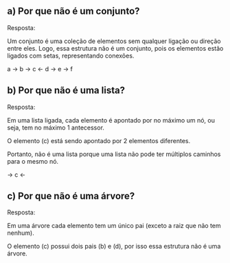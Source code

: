 ## a) Por que não é um conjunto?

Resposta:

Um conjunto é uma coleção de elementos sem qualquer ligação ou direção entre eles.
Logo, essa estrutura não é um conjunto, pois os elementos estão ligados com setas,
representando conexões.

a -> b -> c <- d -> e -> f


## b) Por que não é uma lista?

Resposta:

Em uma lista ligada, cada elemento é apontado por no máximo um nó, ou seja, tem no máximo 1 antecessor.

O elemento (c) está sendo apontado por 2 elementos diferentes.

Portanto, não é uma lista porque uma lista não pode ter múltiplos caminhos para o mesmo nó.

-> c <- 

## c) Por que não é uma árvore?

Resposta: 

Em uma árvore cada elemento tem um único pai (exceto a raiz que não tem nenhum).

O elemento (c) possui dois pais (b) e (d), por isso essa estrutura não é uma árvore.
